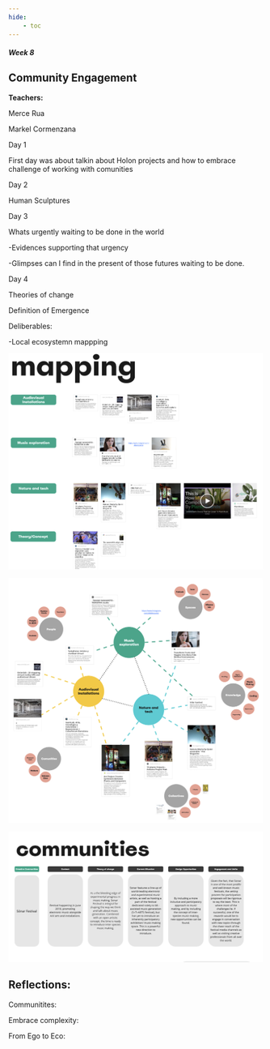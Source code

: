 ```yaml
---
hide:
    - toc
---
```


##### Week 8


## Community Engagement


**Teachers:**

Merce Rua

Markel Cormenzana

Day 1

First day was about talkin about Holon projects and how to embrace challenge of working with comunities

Day 2

Human Sculptures

Day 3

Whats urgently waiting to be done in the world

-Evidences supporting that urgency

-Glimpses can I find in the present of those futures waiting to be done.

Day 4

Theories of change

Definition of Emergence

Deliberables:

-Local ecosystemn mappping

![](../images/EC2.png)

![](../images/EC1.png)


![](../images/EC3.png)


## Reflections:

Communitites:

Embrace complexity:

From Ego to Eco:




































